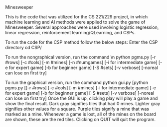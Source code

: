 Minesweeper 

This is the code that was utilized for the CS 221/229 project, in which machine learning and AI methods were applied to solve the game of Minesweeper.
Several approaches were used involving logistic regression, linear regression, reinforcement learning/QLearning, and CSPs.

To run the code for the CSP method follow the below steps:
Enter the CSP directory
	cd CSP/

To run the nongraphical version, run the command
	\n python pgms.py [-r #rows] [-c #cols] [-m #mines] [-n #numgames] [-i for intermediate game] [-e for expert game] [-b for beginner game] [-S #sets] [-v verbose] [-noreal can lose on first try]

To run the graphical version, run the command
	python gui.py [python pgms.py []-r #rows] [-c #cols] [-m #mines] [-i for intermediate game] [-e for expert game] [-b for beginner game] [-S #sets] [-v verbose] [-noreal can lose on first try]
Once the GUI is up, clicking play will play a game and show the final result. Dark gray signifies tiles that had 0 mines. Lighter gray signifies other values for a square. Purple tiles signify a mine that was marked as a mine. Whenever a game is lost, all of the mines on the board are shown, these are the red tiles. Clicking on QUIT will quit the program.
